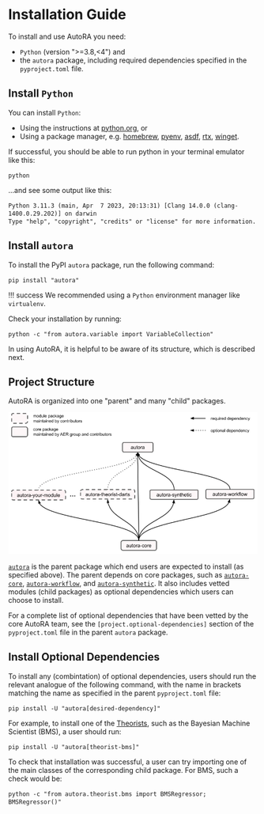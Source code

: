 # Installation Guide

To install and use AutoRA you need:

- `Python` (version ">=3.8,<4") and
- the `autora` package, including required dependencies specified in the `pyproject.toml` file.

## Install `Python`

You can install `Python`:

- Using the instructions at [python.org](https://www.python.org), or
- Using a package manager, e.g.
  [homebrew](https://docs.brew.sh/Homebrew-and-Python), 
  [pyenv](https://github.com/pyenv/pyenv),
  [asdf](https://github.com/asdf-community/asdf-python), 
  [rtx](https://github.com/jdxcode/rtx/blob/main/docs/python.md),
  [winget](https://winstall.app/apps/Python.Python.3.8).

If successful, you should be able to run python in your terminal emulator like this:
```shell
python
```

...and see some output like this:
```
Python 3.11.3 (main, Apr  7 2023, 20:13:31) [Clang 14.0.0 (clang-1400.0.29.202)] on darwin
Type "help", "copyright", "credits" or "license" for more information.
```
## Install `autora`

To install the PyPI `autora` package, run the following command:

```shell
pip install "autora"
```

!!! success
    We recommended using a `Python` environment manager like `virtualenv`.

Check your installation by running:
```shell
python -c "from autora.variable import VariableCollection"
```

In using AutoRA, it is helpful to be aware of its structure, which is described next.

## Project Structure

AutoRA is organized into one "parent" and many "child" packages.

![image](img/package_overview.png)

[`autora`](https://github.com/autoresearch/autora) is the parent package which end users are expected to install (as specified above). The parent depends on core packages, such as [`autora-core`](https://github.com/autoresearch/autora-core), [`autora-workflow`](https://github.com/autoresearch/autora-workflow), and [`autora-synthetic`](https://github.com/autoresearch/autora-synthetic). It also includes vetted modules (child packages) as optional dependencies which users can choose to install.

For a complete list of optional dependencies that have been vetted by the core AutoRA team, see the `[project.optional-dependencies]` section of the `pyproject.toml` file in the parent `autora` package.

## Install Optional Dependencies

To install any (combintation) of optional dependencies, users should run the relevant analogue of the following command, with the name in brackets matching the name as specified in the parent `pyproject.toml` file:

```shell
pip install -U "autora[desired-dependency]"
```

For example, to install one of the [Theorists](theorist/index.md), such as the Bayesian Machine Scientist (BMS), a user should run:

```shell
pip install -U "autora[theorist-bms]"
```

To check that installation was successful, a user can try importing one of the main classes of the corresponding child package. For BMS, such a check would be:
```shell
python -c "from autora.theorist.bms import BMSRegressor; BMSRegressor()"
```

